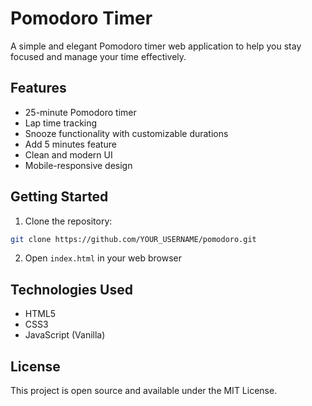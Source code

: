 # Pomodoro Timer

A simple and elegant Pomodoro timer web application to help you stay focused and manage your time effectively.

## Features

- 25-minute Pomodoro timer
- Lap time tracking
- Snooze functionality with customizable durations
- Add 5 minutes feature
- Clean and modern UI
- Mobile-responsive design

## Getting Started

1. Clone the repository:
```bash
git clone https://github.com/YOUR_USERNAME/pomodoro.git
```

2. Open `index.html` in your web browser

## Technologies Used

- HTML5
- CSS3
- JavaScript (Vanilla)

## License

This project is open source and available under the MIT License. 